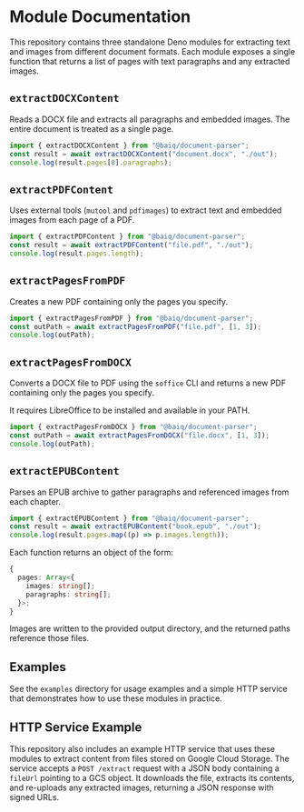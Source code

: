 # Module Documentation

This repository contains three standalone Deno modules for extracting text and
images from different document formats. Each module exposes a single function
that returns a list of pages with text paragraphs and any extracted images.

## `extractDOCXContent`

Reads a DOCX file and extracts all paragraphs and embedded images. The entire
document is treated as a single page.

```ts
import { extractDOCXContent } from "@baiq/document-parser";
const result = await extractDOCXContent("document.docx", "./out");
console.log(result.pages[0].paragraphs);
```

## `extractPDFContent`

Uses external tools (`mutool` and `pdfimages`) to extract text and embedded
images from each page of a PDF.

```ts
import { extractPDFContent } from "@baiq/document-parser";
const result = await extractPDFContent("file.pdf", "./out");
console.log(result.pages.length);
```

## `extractPagesFromPDF`

Creates a new PDF containing only the pages you specify.

```ts
import { extractPagesFromPDF } from "@baiq/document-parser";
const outPath = await extractPagesFromPDF("file.pdf", [1, 3]);
console.log(outPath);
```

## `extractPagesFromDOCX`

Converts a DOCX file to PDF using the `soffice` CLI and returns a new PDF
containing only the pages you specify.

It requires LibreOffice to be installed and available in your PATH.

```ts
import { extractPagesFromDOCX } from "@baiq/document-parser";
const outPath = await extractPagesFromDOCX("file.docx", [1, 3]);
console.log(outPath);
```

## `extractEPUBContent`

Parses an EPUB archive to gather paragraphs and referenced images from each
chapter.

```ts
import { extractEPUBContent } from "@baiq/document-parser";
const result = await extractEPUBContent("book.epub", "./out");
console.log(result.pages.map((p) => p.images.length));
```

Each function returns an object of the form:

```ts
{
  pages: Array<{
    images: string[];
    paragraphs: string[];
  }>;
}
```

Images are written to the provided output directory, and the returned paths
reference those files.

## Examples

See the `examples` directory for usage examples and a simple HTTP service that
demonstrates how to use these modules in practice.

## HTTP Service Example

This repository also includes an example HTTP service that uses these modules to
extract content from files stored on Google Cloud Storage. The service accepts a
`POST /extract` request with a JSON body containing a `fileUrl` pointing to a
GCS object. It downloads the file, extracts its contents, and re-uploads any
extracted images, returning a JSON response with signed URLs.
